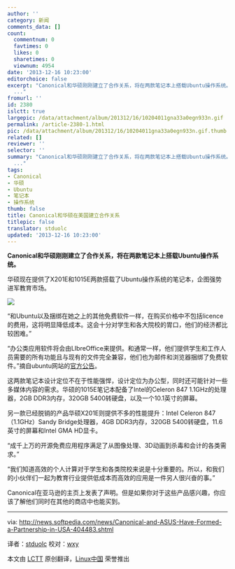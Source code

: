 ```yaml
---
author: ''
category: 新闻
comments_data: []
count:
  commentnum: 0
  favtimes: 0
  likes: 0
  sharetimes: 0
  viewnum: 4954
date: '2013-12-16 10:23:00'
editorchoice: false
excerpt: "Canonical和华硕刚刚建立了合作关系，将在两款笔记本上搭载Ubuntu操作系统。\r\n华硕现在提供了X201E和1015E两款搭载了Ubuntu操作系统的笔记本，企图强势进军教育市场。\r\n\r\n和Ubuntu以及捆绑在她之上的其他免费软件一样，
  ..."
fromurl: ''
id: 2380
islctt: true
largepic: /data/attachment/album/201312/16/10204011gna33a0egn933n.gif
permalink: /article-2380-1.html
pic: /data/attachment/album/201312/16/10204011gna33a0egn933n.gif.thumb.jpg
related: []
reviewer: ''
selector: ''
summary: "Canonical和华硕刚刚建立了合作关系，将在两款笔记本上搭载Ubuntu操作系统。\r\n华硕现在提供了X201E和1015E两款搭载了Ubuntu操作系统的笔记本，企图强势进军教育市场。\r\n\r\n和Ubuntu以及捆绑在她之上的其他免费软件一样，
  ..."
tags:
- Canonical
- 华硕
- Ubuntu
- 笔记本
- 操作系统
thumb: false
title: Canonical和华硕在美国建立合作关系
titlepic: false
translator: stduolc
updated: '2013-12-16 10:23:00'
---
```


**Canonical和华硕刚刚建立了合作关系，将在两款笔记本上搭载Ubuntu操作系统。**


华硕现在提供了X201E和1015E两款搭载了Ubuntu操作系统的笔记本，企图强势进军教育市场。


![](/data/attachment/album/201312/16/10204011gna33a0egn933n.gif)


“和Ubuntu以及捆绑在她之上的其他免费软件一样，在购买价格中不包括licence的费用，这将明显降低成本。这会十分对学生和各大院校的胃口，他们的经济都比较困难。”


“办公类应用软件将会由LIbreOffice来提供。和通常一样，他们提供学生和工作人员需要的所有功能且与现有的文件完全兼容，他们也为邮件和浏览器捆绑了免费软件。”摘自ubuntu网站的[官方公告](http://insights.ubuntu.com/resources/article/asus-and-ubuntu-deliver-affordable-world-class-laptops-to-usa-education/)。


这两款笔记本设计定位不在于性能强悍，设计定位为办公型，同时还可能针对一些多媒体内容的需求。华硕的1015E笔记本配备了Intel的Celeron 847 1.1GHz的处理器，2GB DDR3内存，320GB 5400转硬盘，以及一个10.1英寸的屏幕。


另一款已经脱销的产品华硕X201E则提供不多的性能提升：Intel Celeron 847（1.1GHz）Sandy Bridge处理器，4GB DDR3内存，320GB 5400转硬盘，11.6英寸的屏幕和Intel GMA HD显卡。


“成千上万的开源免费应用程序满足了从图像处理、3D动画到杀毒和会计的各类需求。”


“我们知道高效的个人计算对于学生和各类院校来说是十分重要的。所以，和我们的小伙伴们一起为教育行业提供低成本而高效的应用是一件另人很兴奋的事。”


Canonical在亚马逊的主页上发表了声明。但是如果你对于这些产品感兴趣，你应该了解他们同时在其他的商店中也能买到。




---


via: <http://news.softpedia.com/news/Canonical-and-ASUS-Have-Formed-a-Partnership-in-USA-404483.shtml>


译者：[stduolc](https://github.com/stduolc) 校对：[wxy](https://github.com/wxy)


本文由 [LCTT](https://github.com/LCTT/TranslateProject) 原创翻译，[Linux中国](http://linux.cn/) 荣誉推出